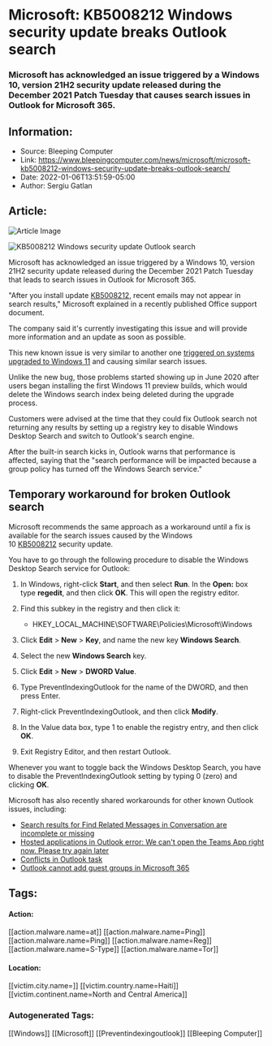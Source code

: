 # Microsoft: KB5008212 Windows security update breaks Outlook search
### Microsoft has acknowledged an issue triggered by a Windows 10, version 21H2 security update released during the December 2021 Patch Tuesday that causes search issues in Outlook for Microsoft 365.

## Information:
+ Source: Bleeping Computer
+ Link: https://www.bleepingcomputer.com/news/microsoft/microsoft-kb5008212-windows-security-update-breaks-outlook-search/
+ Date: 2022-01-06T13:51:59-05:00
+ Author: Sergiu Gatlan


## Article:
![Article Image](https://www.bleepstatic.com/content/hl-images/2021/01/21/Student-laptop.jpg)

![KB5008212 Windows security update Outlook search](https://www.bleepstatic.com/content/hl-images/2021/01/21/Student-laptop.jpg)


Microsoft has acknowledged an issue triggered by a Windows 10, version 21H2 security update released during the December 2021 Patch Tuesday that leads to search issues in Outlook for Microsoft 365.


"After you install update [KB5008212](https://support.microsoft.com/en-us/topic/december-14-2021-kb5008212-os-builds-19041-1415-19042-1415-19043-1415-and-19044-1415-b46200db-74c3-450e-b200-51013957312a), recent emails may not appear in search results," Microsoft explained in a recently published Office support document.


The company said it's currently investigating this issue and will provide more information and an update as soon as possible.


This new known issue is very similar to another one [triggered on systems upgraded to Windows 11](https://www.bleepingcomputer.com/news/microsoft/microsoft-shares-fix-for-broken-outlook-search-in-windows-11/) and causing similar search issues.


Unlike the new bug, those problems started showing up in June 2020 after users began installing the first Windows 11 preview builds, which would delete the Windows search index being deleted during the upgrade process.


Customers were advised at the time that they could fix Outlook search not returning any results by setting up a registry key to disable Windows Desktop Search and switch to Outlook's search engine.


After the built-in search kicks in, Outlook warns that performance is affected, saying that the "search performance will be impacted because a group policy has turned off the Windows Search service."


Temporary workaround for broken Outlook search
----------------------------------------------


Microsoft recommends the same approach as a workaround until a fix is available for the search issues caused by the Windows 10 [KB5008212](https://support.microsoft.com/en-us/topic/december-14-2021-kb5008212-os-builds-19041-1415-19042-1415-19043-1415-and-19044-1415-b46200db-74c3-450e-b200-51013957312a) security update.


You have to go through the following procedure to disable the Windows Desktop Search service for Outlook:


1. In Windows, right-click **Start**, and then select **Run**. In the **Open:** box type **regedit**, and then click **OK**. This will open the registry editor.
2. Find this subkey in the registry and then click it:


	* HKEY\_LOCAL\_MACHINE\SOFTWARE\Policies\Microsoft\Windows
3. Click **Edit** > **New** > **Key**, and name the new key **Windows Search**.
4. Select the new **Windows Search** key.
5. Click **Edit** > **New** > **DWORD Value**.
6. Type PreventIndexingOutlook for the name of the DWORD, and then press Enter.
7. Right-click PreventIndexingOutlook, and then click **Modify**.
8. In the Value data box, type 1 to enable the registry entry, and then click **OK**.
9. Exit Registry Editor, and then restart Outlook.

Whenever you want to toggle back the Windows Desktop Search, you have to disable the PreventIndexingOutlook setting by typing 0 (zero) and clicking **OK**.


Microsoft has also recently shared workarounds for other known Outlook issues, including:


* [Search results for Find Related Messages in Conversation are incomplete or missing](https://support.microsoft.com/en-us/office/search-results-for-find-related-messages-in-conversation-are-incomplete-or-missing-26d8d3a8-26a2-4523-90ba-acb51176b7ae)
* [Hosted applications in Outlook error: We can't open the Teams App right now. Please try again later](https://support.microsoft.com/en-us/office/hosted-applications-in-outlook-error-we-can-t-open-the-teams-app-right-now-please-try-again-later-743c072d-fad6-4e74-aead-75a879786daa)
* [Conflicts in Outlook task](https://support.microsoft.com/en-us/office/conflicts-in-outlook-task-fff8768c-8724-4ef4-bed9-ef7dea15841d)
* [Outlook cannot add guest groups in Microsoft 365](https://support.microsoft.com/en-us/office/outlook-cannot-add-guest-groups-in-microsoft-365-eb30bd35-0b9a-4570-9dd3-667f1a216f90)




## Tags:

#### Action:
[[action.malware.name=at]] [[action.malware.name=Ping]] [[action.malware.name=Ping]] [[action.malware.name=Reg]] [[action.malware.name=S-Type]] [[action.malware.name=Tor]]

#### Location:
[[victim.city.name=]] [[victim.country.name=Haiti]] [[victim.continent.name=North and Central America]]

### Autogenerated Tags:
[[Windows]] [[Microsoft]] [[Preventindexingoutlook]] [[Bleeping Computer]]

